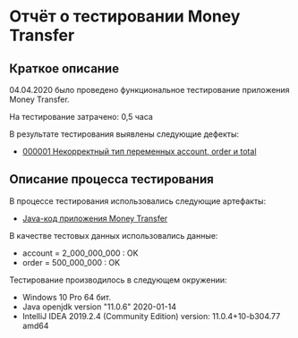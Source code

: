 # Отчёт о тестировании Money Transfer

## Краткое описание

04.04.2020 было проведено функциональное тестирование приложения Money Transfer.

На тестирование затрачено: 0,5 часа

В результате тестирования выявлены следующие дефекты:
* [000001 Некорректный тип переменных account, order и total](https://github.com/nmoraru/javaqa_2.1/issues/1)

## Описание процесса тестирования

В процессе тестирования использовались следующие артефакты:
* [Java-код приложения Money Transfer](https://github.com/nmoraru/javaqa_2.1/blob/master/src/Solution.java)

В качестве тестовых данных использовались данные:
* account = 2_000_000_000 : OK
* order = 500_000_000 : OK

Тестирование производилось в следующем окружении:
* Windows 10 Pro 64 бит.
* Java openjdk version "11.0.6" 2020-01-14
* IntelliJ IDEA 2019.2.4 (Community Edition) version: 11.0.4+10-b304.77 amd64
